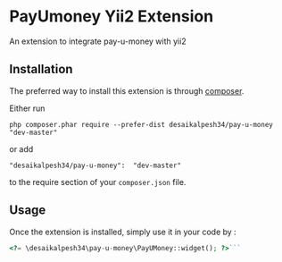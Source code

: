 PayUmoney Yii2 Extension
========================
An extension to integrate pay-u-money with yii2

Installation
------------

The preferred way to install this extension is through [composer](http://getcomposer.org/download/).

Either run

```
php composer.phar require --prefer-dist desaikalpesh34/pay-u-money  "dev-master"
```

or add

```
"desaikalpesh34/pay-u-money":  "dev-master"
```

to the require section of your `composer.json` file.


Usage
-----

Once the extension is installed, simply use it in your code by  :

```php
<?= \desaikalpesh34\pay-u-money\PayUMoney::widget(); ?>```